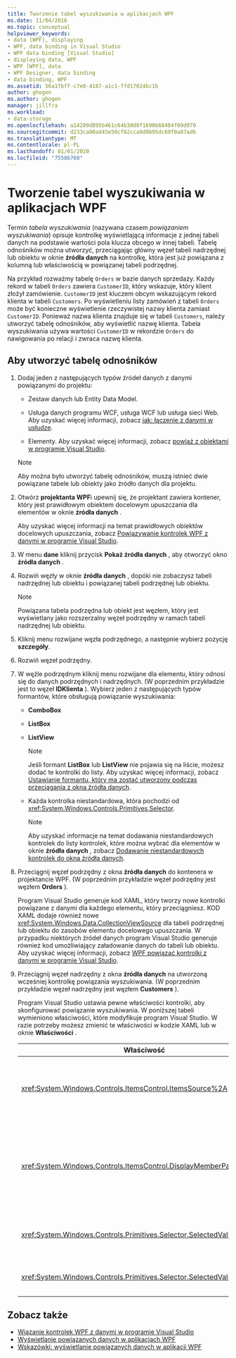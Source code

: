 ```yaml
---
title: Tworzenie tabel wyszukiwania w aplikacjach WPF
ms.date: 11/04/2016
ms.topic: conceptual
helpviewer_keywords:
- data [WPF], displaying
- WPF, data binding in Visual Studio
- WPF data binding [Visual Studio]
- displaying data, WPF
- WPF [WPF], data
- WPF Designer, data binding
- data binding, WPF
ms.assetid: 56a1fbff-c7e8-4187-a1c1-ffd17024bc1b
author: ghogen
ms.author: ghogen
manager: jillfra
ms.workload:
- data-storage
ms.openlocfilehash: a14209d895b461c64b30d0f1690b68484f09d970
ms.sourcegitcommit: d233ca00ad45e50cf62cca0d0b95dc69f0a87ad6
ms.translationtype: MT
ms.contentlocale: pl-PL
ms.lasthandoff: 01/01/2020
ms.locfileid: "75586760"
---
```

# <a name="create-lookup-tables-in-wpf-applications"></a>Tworzenie tabel wyszukiwania w aplikacjach WPF

Termin *tabela wyszukiwania* (nazywana czasem *powiązaniem wyszukiwania*) opisuje kontrolkę wyświetlającą informacje z jednej tabeli danych na podstawie wartości pola klucza obcego w innej tabeli. Tabelę odnośników można utworzyć, przeciągając główny węzeł tabeli nadrzędnej lub obiektu w oknie **źródła danych** na kontrolkę, która jest już powiązana z kolumną lub właściwością w powiązanej tabeli podrzędnej.

Na przykład rozważmy tabelę `Orders` w bazie danych sprzedaży. Każdy rekord w tabeli `Orders` zawiera `CustomerID`, który wskazuje, który klient złożył zamówienie. `CustomerID` jest kluczem obcym wskazującym rekord klienta w tabeli `Customers`. Po wyświetleniu listy zamówień z tabeli `Orders` może być konieczne wyświetlenie rzeczywistej nazwy klienta zamiast `CustomerID`. Ponieważ nazwa klienta znajduje się w tabeli `Customers`, należy utworzyć tabelę odnośników, aby wyświetlić nazwę klienta. Tabela wyszukiwania używa wartości `CustomerID` w rekordzie `Orders` do nawigowania po relacji i zwraca nazwę klienta.

## <a name="to-create-a-lookup-table"></a>Aby utworzyć tabelę odnośników

1. Dodaj jeden z następujących typów źródeł danych z danymi powiązanymi do projektu:

    - Zestaw danych lub Entity Data Model.

    - Usługa danych programu WCF, usługa WCF lub usługa sieci Web. Aby uzyskać więcej informacji, zobacz [jak: łączenie z danymi w usłudze](../data-tools/how-to-connect-to-data-in-a-service.md).

    - Elementy. Aby uzyskać więcej informacji, zobacz [powiąż z obiektami w programie Visual Studio](bind-objects-in-visual-studio.md).

    > [!NOTE]
    > Aby można było utworzyć tabelę odnośników, muszą istnieć dwie powiązane tabele lub obiekty jako źródło danych dla projektu.

2. Otwórz **projektanta WPF**i upewnij się, że projektant zawiera kontener, który jest prawidłowym obiektem docelowym upuszczania dla elementów w oknie **źródła danych** .

     Aby uzyskać więcej informacji na temat prawidłowych obiektów docelowych upuszczania, zobacz [Powiązywanie kontrolek WPF z danymi w programie Visual Studio](../data-tools/bind-wpf-controls-to-data-in-visual-studio.md).

3. W menu **dane** kliknij przycisk **Pokaż źródła danych** , aby otworzyć okno **źródła danych** .

4. Rozwiń węzły w oknie **źródła danych** , dopóki nie zobaczysz tabeli nadrzędnej lub obiektu i powiązanej tabeli podrzędnej lub obiektu.

    > [!NOTE]
    > Powiązana tabela podrzędna lub obiekt jest węzłem, który jest wyświetlany jako rozszerzalny węzeł podrzędny w ramach tabeli nadrzędnej lub obiektu.

5. Kliknij menu rozwijane węzła podrzędnego, a następnie wybierz pozycję **szczegóły**.

6. Rozwiń węzeł podrzędny.

7. W węźle podrzędnym kliknij menu rozwijane dla elementu, który odnosi się do danych podrzędnych i nadrzędnych. (W poprzednim przykładzie jest to węzeł **IDKlienta** ). Wybierz jeden z następujących typów formantów, które obsługują powiązanie wyszukiwania:

    - **ComboBox**

    - **ListBox**

    - **ListView**

        > [!NOTE]
        > Jeśli formant **ListBox** lub **ListView** nie pojawia się na liście, możesz dodać te kontrolki do listy. Aby uzyskać więcej informacji, zobacz [Ustawianie formantu, który ma zostać utworzony podczas przeciągania z okna źródła danych](../data-tools/set-the-control-to-be-created-when-dragging-from-the-data-sources-window.md).

    - Każda kontrolka niestandardowa, która pochodzi od <xref:System.Windows.Controls.Primitives.Selector>.

        > [!NOTE]
        > Aby uzyskać informacje na temat dodawania niestandardowych kontrolek do listy kontrolek, które można wybrać dla elementów w oknie **źródła danych** , zobacz [Dodawanie niestandardowych kontrolek do okna źródła danych](../data-tools/add-custom-controls-to-the-data-sources-window.md).

8. Przeciągnij węzeł podrzędny z okna **źródła danych** do kontenera w projektancie WPF. (W poprzednim przykładzie węzeł podrzędny jest węzłem **Orders** ).

     Program Visual Studio generuje kod XAML, który tworzy nowe kontrolki powiązane z danymi dla każdego elementu, który przeciągniesz. KOD XAML dodaje również nowe <xref:System.Windows.Data.CollectionViewSource> dla tabeli podrzędnej lub obiektu do zasobów elementu docelowego upuszczania. W przypadku niektórych źródeł danych program Visual Studio generuje również kod umożliwiający załadowanie danych do tabeli lub obiektu. Aby uzyskać więcej informacji, zobacz [WPF powiązać kontrolki z danymi w programie Visual Studio](../data-tools/bind-wpf-controls-to-data-in-visual-studio.md).

9. Przeciągnij węzeł nadrzędny z okna **źródła danych** na utworzoną wcześniej kontrolkę powiązania wyszukiwania. (W poprzednim przykładzie węzeł nadrzędny jest węzłem **Customers** ).

     Program Visual Studio ustawia pewne właściwości kontrolki, aby skonfigurować powiązanie wyszukiwania. W poniższej tabeli wymieniono właściwości, które modyfikuje program Visual Studio. W razie potrzeby możesz zmienić te właściwości w kodzie XAML lub w oknie **Właściwości** .

    |Właściwość|Wyjaśnienie ustawienia|
    |--------------| - |
    |<xref:System.Windows.Controls.ItemsControl.ItemsSource%2A>|Ta właściwość określa kolekcję lub powiązanie, które jest używane do pobierania danych wyświetlanych w kontrolce. Program Visual Studio ustawia tę właściwość na <xref:System.Windows.Data.CollectionViewSource> dla danych nadrzędnych, które zostały przeciągnięte do kontrolki.|
    |<xref:System.Windows.Controls.ItemsControl.DisplayMemberPath%2A>|Ta właściwość określa ścieżkę elementu danych, który jest wyświetlany w kontrolce. Program Visual Studio ustawia tę właściwość na pierwszą kolumnę lub właściwość w danych nadrzędnych, po kluczu podstawowym zawierającym dane typu String.<br /><br /> Jeśli chcesz wyświetlić inną kolumnę lub właściwość w danych nadrzędnych, Zmień tę właściwość na ścieżkę innej właściwości.|
    |<xref:System.Windows.Controls.Primitives.Selector.SelectedValue%2A>|Program Visual Studio tworzy powiązanie tej właściwości z kolumną lub właściwością danych podrzędnych, które zostały przeciągnięte do projektanta. Jest to klucz obcy dla danych nadrzędnych.|
    |<xref:System.Windows.Controls.Primitives.Selector.SelectedValuePath%2A>|Program Visual Studio ustawia tę właściwość na ścieżkę kolumny lub właściwości danych podrzędnych, które są kluczem obcym dla danych nadrzędnych.|

## <a name="see-also"></a>Zobacz także

- [Wiązanie kontrolek WPF z danymi w programie Visual Studio](../data-tools/bind-wpf-controls-to-data-in-visual-studio.md)
- [Wyświetlanie powiązanych danych w aplikacjach WPF](../data-tools/display-related-data-in-wpf-applications.md)
- [Wskazówki: wyświetlanie powiązanych danych w aplikacji WPF](../data-tools/display-related-data-in-wpf-applications.md)
